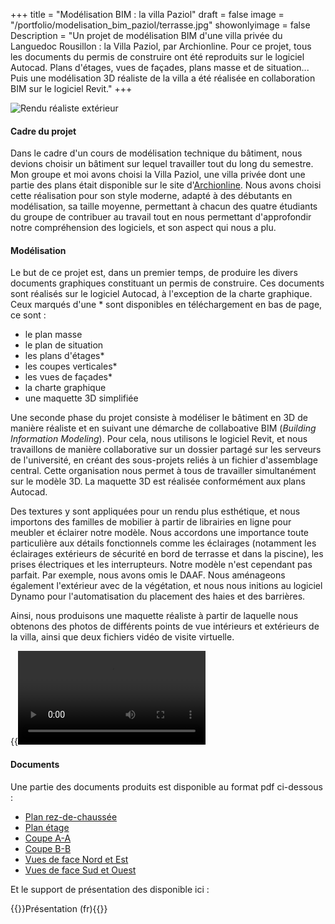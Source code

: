 +++
title = "Modélisation BIM : la villa Paziol"
draft = false
image = "/portfolio/modelisation_bim_paziol/terrasse.jpg"
showonlyimage = false
Description = "Un projet de modélisation BIM d'une villa privée du Languedoc Rousillon : la Villa Paziol, par Archionline. Pour ce projet, tous les documents du permis de construire ont été reproduits sur le logiciel Autocad. Plans d'étages, vues de façades, plans masse et de situation... Puis une modélisation 3D réaliste de la villa a été réalisée en collaboration BIM sur le logiciel Revit."
+++

![Rendu réaliste extérieur](/portfolio/modelisation_bim_paziol/piscine.jpg)

#### Cadre du projet

Dans le cadre d'un cours de modélisation technique du bâtiment, nous devions choisir un bâtiment sur lequel travailler tout du long du semestre. Mon groupe et moi avons choisi la Villa Paziol, une villa privée dont une partie des plans était disponible sur le site d'[Archionline](https://www.archionline.com/plan-maison/moderne/villa-paziol/). Nous avons choisi cette réalisation pour son style moderne, adapté à des débutants en modélisation, sa taille moyenne, permettant à chacun des quatre étudiants du groupe de contribuer au travail tout en nous permettant d'approfondir notre compréhension des logiciels, et son aspect qui nous a plu.


#### Modélisation

Le but de ce projet est, dans un premier temps, de produire les divers documents graphiques constituant un permis de construire. Ces documents sont réalisés sur le logiciel Autocad, à l'exception de la charte graphique. Ceux marqués d'une * sont disponibles en téléchargement en bas de page, ce sont :
- le plan masse
- le plan de situation
- les plans d'étages*
- les coupes verticales*
- les vues de façades*
- la charte graphique
- une maquette 3D simplifiée


Une seconde phase du projet consiste à modéliser le bâtiment en 3D de manière réaliste et en suivant une démarche de collaboative BIM (_Building Information Modeling_). Pour cela, nous utilisons le logiciel Revit, et nous travaillons de manière collaborative sur un dossier partagé sur les serveurs de l'université, en créant des sous-projets reliés à un fichier d'assemblage central. Cette organisation nous permet à tous de travailler simultanément sur le modèle 3D.
La maquette 3D est réalisée conformément aux plans Autocad.

Des textures y sont appliquées pour un rendu plus esthétique, et nous importons des familles de mobilier à partir de librairies en ligne pour meubler et éclairer notre modèle. Nous accordons une importance toute particulière aux détails fonctionnels comme les éclairages (notamment les éclairages extérieurs de sécurité en bord de terrasse et dans la piscine), les prises électriques et les interrupteurs. Notre modèle n'est cependant pas parfait. Par exemple, nous avons omis le DAAF. Nous aménageons également l'extérieur avec de la végétation, et nous nous initions au logiciel Dynamo pour l'automatisation du placement des haies et des barrières.

Ainsi, nous produisons une maquette réaliste à partir de laquelle nous obtenons des photos de différents points de vue intérieurs et extérieurs de la villa, ainsi que deux fichiers vidéo de visite virtuelle.

{{<video src="etage.mp4">}}

#### Documents

Une partie des documents produits est disponible au format pdf ci-dessous :
- [Plan rez-de-chaussée](/portfolio/modelisation_bim_paziol/201203_VP_PC_RDC.pdf) 
- [Plan étage](/portfolio/modelisation_bim_paziol/201203_VP_PC_Etage.pdf)
- [Coupe A-A](/portfolio/modelisation_bim_paziol/201203_VP_PC_COUPE_AA.pdf)
- [Coupe B-B](/portfolio/modelisation_bim_paziol/201203_VP_PC_COUPE_BB.pdf)
- [Vues de face Nord et Est](/portfolio/modelisation_bim_paziol/201203_VP_PC_FACES_NetE.pdf) 
- [Vues de face Sud et Ouest](/portfolio/modelisation_bim_paziol/201203_VP_PC_FACES_SetO.pdf) 

Et le support de présentation des disponible ici :

{{<bouton article="/portfolio/modelisation_bim_paziol/presentation.pdf">}}Présentation (fr){{</bouton>}}
 